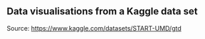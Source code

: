 ## Data visualisations from a Kaggle data set


Source: https://www.kaggle.com/datasets/START-UMD/gtd
